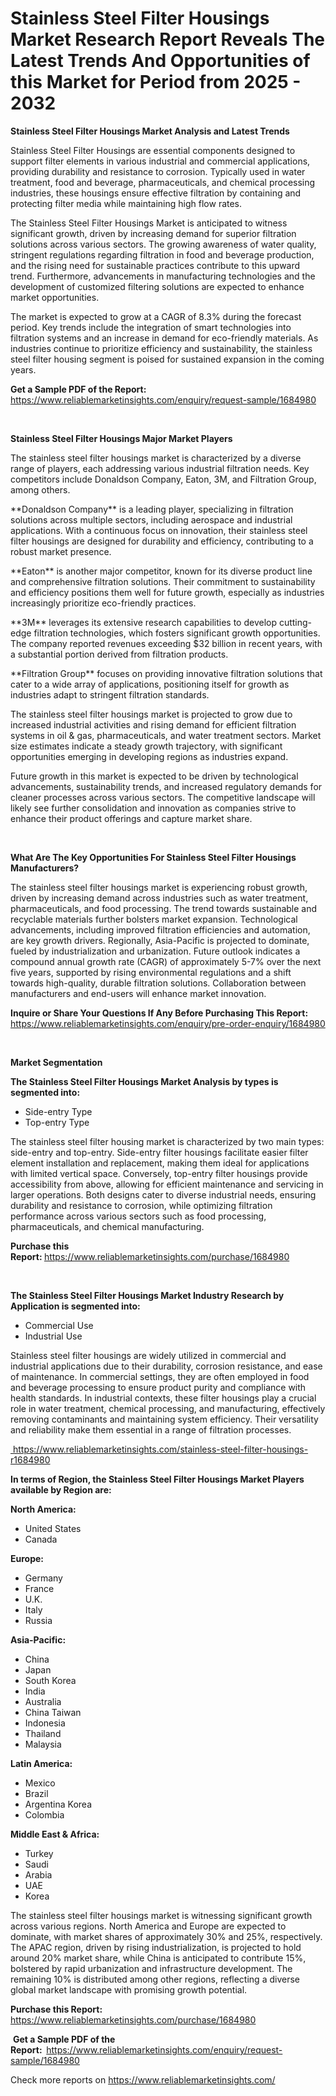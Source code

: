 <p><h1>Stainless Steel Filter Housings Market Research Report Reveals The Latest Trends And Opportunities of this Market for Period from 2025 - 2032</h1></p><p><strong>Stainless Steel Filter Housings Market Analysis and Latest Trends</strong></p>
<p><p>Stainless Steel Filter Housings are essential components designed to support filter elements in various industrial and commercial applications, providing durability and resistance to corrosion. Typically used in water treatment, food and beverage, pharmaceuticals, and chemical processing industries, these housings ensure effective filtration by containing and protecting filter media while maintaining high flow rates.</p><p>The Stainless Steel Filter Housings Market is anticipated to witness significant growth, driven by increasing demand for superior filtration solutions across various sectors. The growing awareness of water quality, stringent regulations regarding filtration in food and beverage production, and the rising need for sustainable practices contribute to this upward trend. Furthermore, advancements in manufacturing technologies and the development of customized filtering solutions are expected to enhance market opportunities.</p><p>The market is expected to grow at a CAGR of 8.3% during the forecast period. Key trends include the integration of smart technologies into filtration systems and an increase in demand for eco-friendly materials. As industries continue to prioritize efficiency and sustainability, the stainless steel filter housing segment is poised for sustained expansion in the coming years.</p></p>
<p><strong>Get a Sample PDF of the Report:&nbsp;</strong> <a href="https://www.reliablemarketinsights.com/enquiry/request-sample/1684980?utm_campaign=2240&utm_medium=2&utm_source=Github&utm_content=ia&utm_term=08042025&utm_id=stainless-steel-filter-housings">https://www.reliablemarketinsights.com/enquiry/request-sample/1684980</a></p>
<p>&nbsp;</p>
<p><strong>Stainless Steel Filter Housings Major Market Players</strong></p>
<p><p>The stainless steel filter housings market is characterized by a diverse range of players, each addressing various industrial filtration needs. Key competitors include Donaldson Company, Eaton, 3M, and Filtration Group, among others. </p><p>**Donaldson Company** is a leading player, specializing in filtration solutions across multiple sectors, including aerospace and industrial applications. With a continuous focus on innovation, their stainless steel filter housings are designed for durability and efficiency, contributing to a robust market presence.</p><p>**Eaton** is another major competitor, known for its diverse product line and comprehensive filtration solutions. Their commitment to sustainability and efficiency positions them well for future growth, especially as industries increasingly prioritize eco-friendly practices.</p><p>**3M** leverages its extensive research capabilities to develop cutting-edge filtration technologies, which fosters significant growth opportunities. The company reported revenues exceeding $32 billion in recent years, with a substantial portion derived from filtration products.</p><p>**Filtration Group** focuses on providing innovative filtration solutions that cater to a wide array of applications, positioning itself for growth as industries adapt to stringent filtration standards. </p><p>The stainless steel filter housings market is projected to grow due to increased industrial activities and rising demand for efficient filtration systems in oil & gas, pharmaceuticals, and water treatment sectors. Market size estimates indicate a steady growth trajectory, with significant opportunities emerging in developing regions as industries expand.</p><p>Future growth in this market is expected to be driven by technological advancements, sustainability trends, and increased regulatory demands for cleaner processes across various sectors. The competitive landscape will likely see further consolidation and innovation as companies strive to enhance their product offerings and capture market share.</p></p>
<p>&nbsp;</p>
<p><strong>What Are The Key Opportunities For Stainless Steel Filter Housings Manufacturers?</strong></p>
<p><p>The stainless steel filter housings market is experiencing robust growth, driven by increasing demand across industries such as water treatment, pharmaceuticals, and food processing. The trend towards sustainable and recyclable materials further bolsters market expansion. Technological advancements, including improved filtration efficiencies and automation, are key growth drivers. Regionally, Asia-Pacific is projected to dominate, fueled by industrialization and urbanization. Future outlook indicates a compound annual growth rate (CAGR) of approximately 5-7% over the next five years, supported by rising environmental regulations and a shift towards high-quality, durable filtration solutions. Collaboration between manufacturers and end-users will enhance market innovation.</p></p>
<p><strong>Inquire or Share Your Questions If Any Before Purchasing This Report:</strong> <a href="https://www.reliablemarketinsights.com/enquiry/pre-order-enquiry/1684980?utm_campaign=2240&utm_medium=2&utm_source=Github&utm_content=ia&utm_term=08042025&utm_id=stainless-steel-filter-housings">https://www.reliablemarketinsights.com/enquiry/pre-order-enquiry/1684980</a></p>
<p>&nbsp;</p>
<p><strong>Market Segmentation</strong></p>
<p><strong>The Stainless Steel Filter Housings Market Analysis by types is segmented into:</strong></p>
<p><ul><li>Side-entry Type</li><li>Top-entry Type</li></ul></p>
<p><p>The stainless steel filter housing market is characterized by two main types: side-entry and top-entry. Side-entry filter housings facilitate easier filter element installation and replacement, making them ideal for applications with limited vertical space. Conversely, top-entry filter housings provide accessibility from above, allowing for efficient maintenance and servicing in larger operations. Both designs cater to diverse industrial needs, ensuring durability and resistance to corrosion, while optimizing filtration performance across various sectors such as food processing, pharmaceuticals, and chemical manufacturing.</p></p>
<p><strong>Purchase this Report:&nbsp;</strong><a href="https://www.reliablemarketinsights.com/purchase/1684980?utm_campaign=2240&utm_medium=2&utm_source=Github&utm_content=ia&utm_term=08042025&utm_id=stainless-steel-filter-housings">https://www.reliablemarketinsights.com/purchase/1684980</a></p>
<p>&nbsp;</p>
<p><strong>The Stainless Steel Filter Housings Market Industry Research by Application is segmented into:</strong></p>
<p><ul><li>Commercial Use</li><li>Industrial Use</li></ul></p>
<p><p>Stainless steel filter housings are widely utilized in commercial and industrial applications due to their durability, corrosion resistance, and ease of maintenance. In commercial settings, they are often employed in food and beverage processing to ensure product purity and compliance with health standards. In industrial contexts, these filter housings play a crucial role in water treatment, chemical processing, and manufacturing, effectively removing contaminants and maintaining system efficiency. Their versatility and reliability make them essential in a range of filtration processes.</p></p>
<p><a href="https://www.reliablemarketinsights.com/stainless-steel-filter-housings-r1684980?utm_campaign=2240&utm_medium=2&utm_source=Github&utm_content=ia&utm_term=08042025&utm_id=stainless-steel-filter-housings">&nbsp;https://www.reliablemarketinsights.com/stainless-steel-filter-housings-r1684980</a></p>
<p><strong>In terms of Region, the Stainless Steel Filter Housings Market Players available by Region are:</strong></p>
<p>
    <p> <strong> North America: </strong>
        <ul>
            <li>United States</li>
            <li>Canada</li>
        </ul>
        </p> 
    <p> <strong> Europe: </strong>
        <ul>
            <li>Germany</li>
            <li>France</li>
            <li>U.K.</li>
            <li>Italy</li>
            <li>Russia</li>
        </ul>
        </p> 
    <p> <strong> Asia-Pacific: </strong>
        <ul>
            <li>China</li>
            <li>Japan</li>
            <li>South Korea</li>
            <li>India</li>
            <li>Australia</li>
            <li>China Taiwan</li>
            <li>Indonesia</li>
            <li>Thailand</li>
            <li>Malaysia</li>
        </ul>
        </p> 
    <p> <strong> Latin America: </strong>
        <ul>
            <li>Mexico</li>
            <li>Brazil</li>
            <li>Argentina Korea</li>
            <li>Colombia</li>
        </ul>
        </p> 
    <p> <strong> Middle East & Africa: </strong>
        <ul>
            <li>Turkey</li>
            <li>Saudi</li>
            <li>Arabia</li>
            <li>UAE</li>
            <li>Korea</li>
        </ul>
    </p>
    </p>
<p><p>The stainless steel filter housings market is witnessing significant growth across various regions. North America and Europe are expected to dominate, with market shares of approximately 30% and 25%, respectively. The APAC region, driven by rising industrialization, is projected to hold around 20% market share, while China is anticipated to contribute 15%, bolstered by rapid urbanization and infrastructure development. The remaining 10% is distributed among other regions, reflecting a diverse global market landscape with promising growth potential.</p></p>
<p><strong>Purchase this Report: </strong><a href="https://www.reliablemarketinsights.com/purchase/1684980?utm_campaign=2240&utm_medium=2&utm_source=Github&utm_content=ia&utm_term=08042025&utm_id=stainless-steel-filter-housings">https://www.reliablemarketinsights.com/purchase/1684980</a></p>
<p>&nbsp;<strong>Get a Sample PDF of the Report:&nbsp;&nbsp;</strong><a href="https://www.reliablemarketinsights.com/enquiry/request-sample/1684980?utm_campaign=2240&utm_medium=2&utm_source=Github&utm_content=ia&utm_term=08042025&utm_id=stainless-steel-filter-housings">https://www.reliablemarketinsights.com/enquiry/request-sample/1684980</a></p>
<p><strong></strong></p>
<p>Check more reports on <a href="https://www.reliablemarketinsights.com/?utm_campaign=2240&utm_medium=2&utm_source=Github&utm_content=ia&utm_term=08042025&utm_id=stainless-steel-filter-housings">https://www.reliablemarketinsights.com/</a></p>